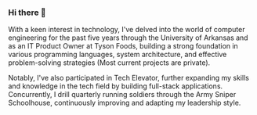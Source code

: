 ### Hi there 👋

<!--
**hprater/hprater** is a ✨ _special_ ✨ repository because its `README.md` (this file) appears on your GitHub profile.

Here are some ideas to get you started:

- 🔭 I’m currently working on ...
- 🌱 I’m currently learning ...
- 👯 I’m looking to collaborate on ...
- 🤔 I’m looking for help with ...
- 💬 Ask me about ...
- 📫 How to reach me: ...
- 😄 Pronouns: ...
- ⚡ Fun fact: ...
-->

With a keen interest in technology, I've delved into the world of computer engineering for the past five years through the University of Arkansas and as an IT Product Owner at Tyson Foods, building a strong foundation in various programming languages, system architecture, and effective problem-solving strategies (Most current projects are private).

Notably, I've also participated in Tech Elevator, further expanding my skills and knowledge in the tech field by building full-stack applications. Concurrently, I drill quarterly running soldiers through the Army Sniper Schoolhouse, continuously improving and adapting my leadership style. 
